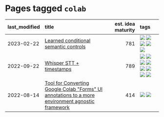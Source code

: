 # Pages tagged `colab`

|last_modified|title|est. idea maturity|tags
|:---|:---|---:|:---|
|2023-02-22|[Learned conditional semantic controls](../learned-conditional-semantic-controls.md)|781|[![](https://img.shields.io/badge/tag-animation-32c994)](../tags/animation.md) [![](https://img.shields.io/badge/tag-colab-4d35f9)](../tags/colab.md) [![](https://img.shields.io/badge/tag-experimental-3a20e)](../tags/experimental.md) [![](https://img.shields.io/badge/tag-prompting-4bcfd8)](../tags/prompting.md) [![](https://img.shields.io/badge/tag-tooling-eac1b9)](../tags/tooling.md)|
|2022-09-22|[Whisper STT + timestamps](../whisper-stt-plus-timestamps.md)|789|[![](https://img.shields.io/badge/tag-colab-4d35f9)](../tags/colab.md) [![](https://img.shields.io/badge/tag-dataset-d82abc)](../tags/dataset.md) [![](https://img.shields.io/badge/tag-experimental-3a20e)](../tags/experimental.md) [![](https://img.shields.io/badge/tag-meta-ff6770)](../tags/meta.md) [![](https://img.shields.io/badge/tag-prompting-4bcfd8)](../tags/prompting.md) [![](https://img.shields.io/badge/tag-publicgood-96f021)](../tags/publicgood.md) [![](https://img.shields.io/badge/tag-stability-fda5ff)](../tags/stability.md) [![](https://img.shields.io/badge/tag-tooling-eac1b9)](../tags/tooling.md)|
|2022-08-14|[Tool for Converting Google Colab "Forms" UI annotations to a more environment agnostic framework](../colab-ui-converter.md)|414|[![](https://img.shields.io/badge/tag-colab-4d35f9)](../tags/colab.md) [![](https://img.shields.io/badge/tag-tooling-eac1b9)](../tags/tooling.md)|
